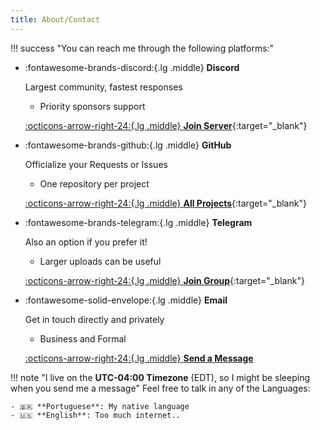 ```yaml
---
title: About/Contact
---
```


!!! success "You can reach me through the following platforms:"

<div class="grid cards" markdown>

-   :fontawesome-brands-discord:{.lg .middle} **Discord**

    Largest community, fastest responses

    - Priority sponsors support

    [:octicons-arrow-right-24:{.lg .middle} **Join Server**](https://discord.gg/KjqvcYwRHm){:target="_blank"}

-   :fontawesome-brands-github:{.lg .middle} **GitHub**

    Officialize your Requests or Issues

    - One repository per project

    [:octicons-arrow-right-24:{.lg .middle} **All Projects**](https://github.com/orgs/BrokenSource/repositories){:target="_blank"}

-   :fontawesome-brands-telegram:{.lg .middle} **Telegram**

    Also an option if you prefer it!

    - Larger uploads can be useful

    [:octicons-arrow-right-24:{.lg .middle} **Join Group**](https://t.me/BrokenSource){:target="_blank"}

-   :fontawesome-solid-envelope:{.lg .middle} **Email**

    Get in touch directly and privately

    - Business and Formal

    [:octicons-arrow-right-24:{.lg .middle} **Send a Message**](mailto:tremeschin.dev@outlook.com)

</div>

!!! note "I live on the **UTC-04:00 Timezone** (EDT), so I might be sleeping when you send me a message"
    Feel free to talk in any of the Languages:

    - 🇧🇷 **Portuguese**: My native language
    - 🇺🇸 **English**: Too much internet..
